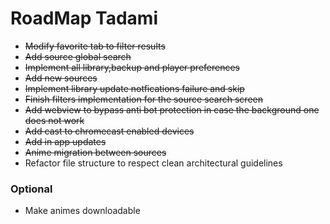 # RoadMap Tadami

* ~~Modify favorite tab to filter results~~
* ~~Add source global search~~
* ~~Implement all library,backup and player preferences~~
* ~~Add new sources~~
* ~~Implement library update notfications failure and skip~~
* ~~Finish filters implementation for the source search screen~~
* ~~Add webview to bypass anti bot protection in case the background one does not work~~
* ~~Add cast to chromecast enabled devices~~
* ~~Add in app updates~~
* ~~Anime migration between sources~~
* Refactor file structure to respect clean architectural guidelines

### Optional

* Make animes downloadable
